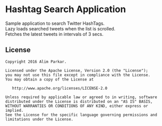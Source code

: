 # Hashtag Search Application
Sample application to search Twitter HashTags.<br>
Lazy loads searched tweets when the list is scrolled.<br>
Fetches the latest tweets in intervals of 3 secs.

## License
    
    Copyright 2016 Alim Parkar.
    
    Licensed under the Apache License, Version 2.0 (the "License");
    you may not use this file except in compliance with the License.
    You may obtain a copy of the License at

       http://www.apache.org/licenses/LICENSE-2.0

    Unless required by applicable law or agreed to in writing, software
    distributed under the License is distributed on an "AS IS" BASIS,
    WITHOUT WARRANTIES OR CONDITIONS OF ANY KIND, either express or implied.
    See the License for the specific language governing permissions and
    limitations under the License.